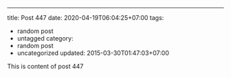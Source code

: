 ---
title: Post 447
date: 2020-04-19T06:04:25+07:00
tags:
  - random post
  - untagged
category:
  - random post
  - uncategorized
updated: 2015-03-30T01:47:03+07:00

This is content of post 447